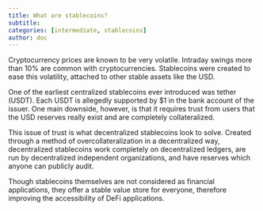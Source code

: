```yaml
---
title: What are stablecoins?
subtitle: 
categories: [intermediate, stablecoins]
author: doc
---
```


Cryptocurrency prices are known to be very volatile. Intraday swings more than 10% are common with cryptocurrencies. Stablecoins were created to ease this volatility, attached to other stable assets like the USD.

One of the earliest centralized stablecoins ever introduced was tether (USDT). Each USDT is allegedly supported by $1 in the bank account of the issuer. One main downside, however, is that it requires trust from users that the USD reserves really exist and are completely collateralized.

This issue of trust is what decentralized stablecoins look to solve. Created through a method of overcollateralization in a decentralized way, decentralized stablecoins work completely on decentralized ledgers, are run by decentralized independent organizations, and have reserves which anyone can publicly audit.

Though stablecoins themselves are not considered as financial applications, they offer a stable value store for everyone, therefore improving the accessibility of DeFi applications.
